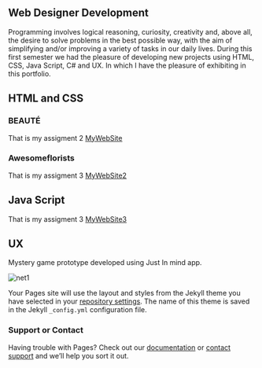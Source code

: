 ## Web Designer Development 

Programming involves logical reasoning, curiosity, creativity and, above all, the desire to solve problems in the best possible way, with the aim of simplifying and/or improving a variety of tasks in our daily lives. During this first semester we had the pleasure of developing new projects using HTML, CSS, Java Script, C# and UX. In which I have the pleasure of exhibiting in this portfolio.

## HTML and CSS

### BEAUTÉ
That is my assigment 2 [MyWebSite](https://mariawaleskaoliver.github.io/MariaWaleskaOliver-BEAUT--/home.html)

### Awesomeflorists

That is my assigment 3 [MyWebSite2](https://mariawaleskaoliver.github.io/Awesomeflorists/index.html) 

## Java Script 

That is my assigment 3 [MyWebSite3](https://mariawaleskaoliver.github.io/java3/) 

## UX
Mystery game prototype developed using Just In mind app.

![net1](https://user-images.githubusercontent.com/102097554/159825579-52af75a8-d46f-4aed-b834-08ff03020428.png)





Your Pages site will use the layout and styles from the Jekyll theme you have selected in your [repository settings](https://github.com/MariaWaleskaOliver/MariaWaleskaOliver-mariaoliveira.github.io/settings/pages). The name of this theme is saved in the Jekyll `_config.yml` configuration file.

### Support or Contact



Having trouble with Pages? Check out our [documentation](https://docs.github.com/categories/github-pages-basics/) or [contact support](https://support.github.com/contact) and we’ll help you sort it out.



